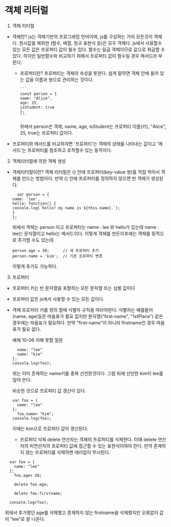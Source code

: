 # 객체 리터럴

1. 객체 리터럴

- 객체란?
  js는 객체기반의 프로그래밍 언어이며, js를 구성하는 거의 모든것이 객체다. 원시값을 제외한 (함수, 배열, 정규 표현식 등)은 모두 객체다.
  js에서 사용할수 있는 모든 값은 프로퍼티 값이 될수 있다. 함수는 일급 객체이므로 값으로 취급할 수 있다. 하지만 일반함수와 비교하기 위해서 프로퍼티 값이 함수일 경우 메서드라 부른다.

  - 프로퍼티란?
    프로퍼티는 객체의 속성을 뜻한다. 쉽게 말하면 객체 안에 들어 있는 값을 이름과 쌍으로 관리하는 것이다.

        ```
        const person = {
        name: "Alice",
        age: 25,
        isStudent: true
        };
        ```

    위에서 person은 객체, name, age, isStudent는 프로퍼티 이름(키), "Alice", 25, true는 프로퍼티 값이다.

- 프로퍼티와 메서드를 비교하자면 '프로퍼티'는 객체의 상태를 나타내는 값이고 '메서드'는 프로퍼터를 참조하고 조작할수 있는 동작이다.

2. 객체리터럴에 의한 객체 생성

- 객체리터럴이란?
  객체 리터럴은 {} 안에 프로퍼티(key-value 쌍)를 직접 적어서 객체를 만드는 방법이다. 만약 {} 안에 프로퍼터를 정의하지 않으면 빈 객체가 생성된다.
  ```
    var person = {
  name: 'lee',
  hello: function() {
  console.log(`hello! my name is ${this.name}.`);
  }
  };
  ```
  위에서 객체는 person 이고 프로퍼터는 name : lee 와 hello가 있는데 name : lee는 문자열이고 hello는 메서드이다.
  이렇게 객체를 만든이후에는 객체를 동적으로 추가할 수도 있는데
  ```
  person.age = 30;      // 새 프로퍼티 추가
  person.name = 'kim';  // 기존 프로퍼티 변경
  ```
  이렇게 추가도 가능하다.

3. 프로퍼터

- 프로퍼터 키는 빈 문자열을 포함하는 모든 문자열 또는 심벌 값이다
- 프로퍼터 값은 js에서 사용할 수 있는 모든 값이다.

- 객체 프로퍼터 키를 정의 할때 식별자 규칙을 따라야한다.
  식별자는 예를들어(name, age)등은 따옴표가 필요 없지만 문자열("first-name", "1stPlace") 같은 경우에는 따옴표가 필요하다.
  만약 "first-name"이 아니라 firstname인 경우 따옴표가 필요 없다.

  예제 10-06 이해 못함 질문

  ```var foo = {
    name: "lee"
    name: "kim"
  };
  console.log(foo);
  ```

  위는 이미 존재하는 name키를 중복 선언한것이다. 그럼 뒤에 선언한 kim이 lee를 덮어 쓴다.

  비슷한 것으로 프로퍼티 값 갱신이 있다.

  ```
  var foo = {
    name: "lee"
  };
    foo.name= "kim";
  console.log(foo);
  ```

  이때는 kim으로 프로퍼티 값이 갱신된다.

  - 프로퍼티 삭제
    delete 연산자는 객체의 프로퍼티를 삭제한다. 이때 delete 연산자의 피연산자의 프로퍼티 값에 접근할 수 있는 표현식이여야 한다.
    만약 존재하지 않는 프로퍼티를 삭제하면 에러없이 무시된다.

```
  var foo = {
    name: "lee"
  };
    foo.age= 20;

    delete foo.age;

    delate foo.firstname;

  console.log(foo);
```

위에서 추가했던 age를 삭제했고 존재하지 않는 firstname을 삭제했지만 오류없이 값이 "lee"로 잘 나온다.
